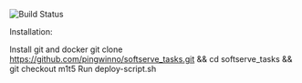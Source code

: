 ![Build Status](https://travis-ci.com/pingwinno/softserve_tasks.svg?token=xND846u7xi3CGi5fHcBY&branch=m1t5)

Installation:

Install git and docker
git clone https://github.com/pingwinno/softserve_tasks.git && cd softserve_tasks && git checkout m1t5
Run deploy-script.sh